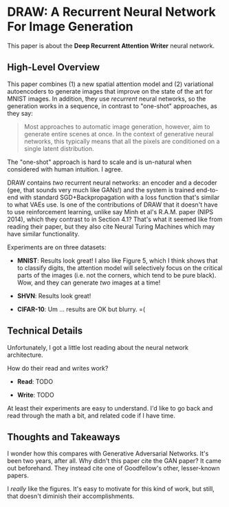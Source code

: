 # DRAW: A Recurrent Neural Network For Image Generation

This paper is about the **Deep Recurrent Attention Writer** neural network.


## High-Level Overview

This paper combines (1) a new spatial attention model and (2) variational
autoencoders to generate images that improve on the state of the art for MNIST
images. In addition, they use *recurrent* neural networks, so the generation
works in a sequence, in contrast to "one-shot" approaches, as they say:

> Most approaches to automatic image generation, however, aim to generate
> entire scenes at once. In the context of generative neural networks, this
> typically means that all the pixels are conditioned on a single latent
> distribution.

The "one-shot" approach is hard to scale and is un-natural when considered with
human intuition. I agree.

DRAW contains *two* recurrent neural networks: an encoder and a decoder (gee,
that sounds very much like GANs!) and the system is trained end-to-end with
standard SGD+Backpropagation with a loss function that's similar to what VAEs
use. Is one of the contributions of DRAW that it doesn't have to use
reinforcement learning, unlike say Minh et al's R.A.M. paper (NIPS 2014), which
they contrast to in Section 4.1? That's what it seemed like from reading their
paper, but they also cite Neural Turing Machines which may have similar
functionality.

Experiments are on three datasets:

- **MNIST**: Results look great! I also like Figure 5, which I think shows that
  to classify digits, the attention model will selectively focus on the critical
  parts of the images (i.e. not the corners, which tend to be pure black). Wow,
  and they can generate *two* images at a time!

- **SHVN**: Results look great!

- **CIFAR-10**: Um ... results are OK but blurry. =(


## Technical Details

Unfortunately, I got a little lost reading about the neural network
architecture.

How do their read and writes work?

- **Read**: TODO

- **Write**: TODO

At least their experiments are easy to understand. I'd like to go back and read
through the math a bit, and related code if I have time.


## Thoughts and Takeaways

I wonder how this compares with Generative Adversarial Networks. It's been two
years, after all.  Why didn't this paper cite the GAN paper? It came out
beforehand. They instead cite one of Goodfellow's other, lesser-known papers.

I *really* like the figures. It's easy to motivate for this kind of work, but
still, that doesn't diminish their accomplishments.
